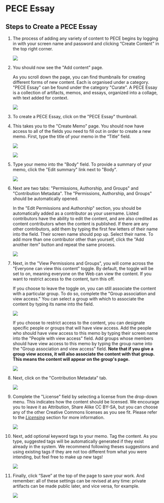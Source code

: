 PECE Essay
=====================

Steps to Create a PECE Essay
---------------------------------------
1. The process of adding any variety of content to PECE begins by logging in with your screen name and password and clicking “Create Content” in the top right corner.

    ![](media/pece-essay-1.png)

2. You should now see the "Add content" page.

    As you scroll down the page, you can find thumbnails for creating different forms of new content. Each is organised under a category. "PECE Essay" can be found under the category "Curate". A PECE Essay is a collection of artifacts, memos, and essays, organized into a collage, with text added for context. 

    ![](media/pece-essay-2.png)
    
3. To create a PECE Essay, click on the "PECE Essay" thumbnail. 


4. This takes you to the "Create Memo" page. You should now have access to all of the fields you need to fill out in order to create a new memo. First, type the title of your memo in the “Title” field.

    ![](media/pece-essay-3.png)

    ![](media/pece-essay-5.png)

5. Type your memo into the "Body" field.
    To provide a summary of your memo, click the "Edit summary" link next to "Body".

    ![](media/pece-essay-6.png)

6. Next are two tabs: "Permissions, Authorship, and Groups" and "Contribution Metadata". The "Permissions, Authorship, and Groups" should be automatically opened. 

    In the "Edit Permissions and Authorship" section, you should be automatically added as a contributor as your username. Listed contributors have the ability to edit the content, and are also credited as content contributors when the content is published. If there are any other contributors, add them by typing the first few letters of their name into the field. Their screen name should pop up. Select their name. To add more than one contributor other than yourself, click the "Add another item" button and repeat the same process.

    ![](media/pece-essay-7.png)

7. Next, in the "View Permissions and Groups", you will come across the "Everyone can view this content" toggle. By default, the toggle will be set to on, meaning everyone on the Web can view the content. If you want to restrict access to the content, turn this off. 

    If you choose to leave the toggle on, you can still associate the content with a particular group. To do so, complete the "Group association and view access." You can select a group with which to associate the content by typing its name into the field. 

    ![](media/pece-essay-8.png)

    If you choose to restrict access to the content, you can designate specific people or groups that will have view access. Add the people who should have view access to this memo by typing their screen name into the "People with view access" field. Add groups whose members should have view access to this memo by typing the group name into the "Group association and view access" field. **Note that if you give a group view access, it will also associate the content with that group. This means the content will appear on the group's page.**

    ![](media/pece-essay-9.png)

8. Next, click on the "Contribution Metadata" tab.

    ![](media/pece-essay-10.png)

9. Complete the "License" field by selecting a license from the drop-down menu. This indicates how the content should be licensed. We encourage you to leave it as Attribution, Share Alike CC BY-SA, but you can choose any of the other Creative Commons licenses as you see fit. Please refer to the [*Licensing*](https://creativecommons.org/share-your-work/cclicenses/) section for more information.

    ![](media/pece-essay-11.png)

10. Next, add optional keyword tags to your memo. Tag the content. As you type, suggested tags will be automatically generated if they exist already in the system. We recommend following theses suggestions and using existing tags if they are not too different from what you were intending, but feel free to make up new tags!

    ![](media/pece-essay-12.png)

11. Finally, click “Save” at the top of the page to save your work. And remember: all of these settings can be revised at any time: private artifacts can be made public later, and vice versa, for example.

    ![](media/pece-essay-13.png)